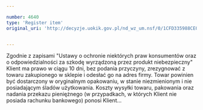 ```yaml
---

number: 4640
type: 'Register item'
original_uri: 'http://decyzje.uokik.gov.pl/nd_wz_um.nsf/0/1CFD335988CE017BC1257B71003ADBB1?OpenDocument'


---
```


Zgodnie z zapisami "Ustawy o ochronie niektórych praw konsumentów oraz o odpowiedzialności za szkodę wyrządzoną przez produkt niebezpieczny" Klient ma prawo w ciągu 10 dni, bez podania przyczyny, zrezygnować z towaru zakupionego w sklepie i odesłać go na adres firmy. Towar powinien być dostarczony w oryginalnym opakowaniu, w stanie niezmienionym i nie posiadającym śladów użytkowania. Koszty wysyłki towaru, pakowania oraz nadania przekazu pieniężnego (w przypadkach, w których Klient nie posiada rachunku bankowego) ponosi Klient...

